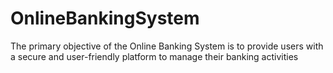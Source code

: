# OnlineBankingSystem
The primary objective of the Online Banking System is to provide users with a secure and user-friendly platform to manage their banking activities
